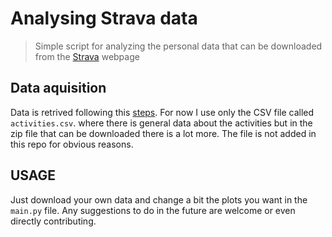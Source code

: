 # Analysing Strava data
> Simple script for analyzing the personal data that can be downloaded from the [Strava](https://www.strava.com) webpage

## Data aquisition

Data is retrived following this [steps](https://support.strava.com/hc/en-us/articles/216918437-Exporting-your-Data-and-Bulk-Export). For now I use only the CSV file called ```activities.csv```. where there is general data about the activities but in the zip file that can be downloaded there is a lot more. The file is not added in this repo for obvious reasons.

## USAGE
Just download your own data and change a bit the plots you want in the ```main.py``` file. Any suggestions to do in the future are welcome or even directly contributing.